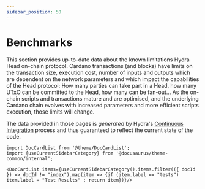 ```yaml
---
sidebar_position: 50
---
```


# Benchmarks

This section provides up-to-date data about the known limitations Hydra Head on-chain protocol. Cardano transactions (and blocks) have limits on the transaction size, execution cost, number of inputs and outputs which are dependent on the network parameters and which impact the capabilities of the Head protocol: How many parties can take part in a Head, how many UTxO can be committed to the Head, how many can be fan-out... As the on-chain scripts and transactions mature and are optimised, and the underlying Cardano chain evolves with increased parameters and more efficient scripts execution, those limits will change.

The data provided in those pages is _generated_ by Hydra's [Continuous Integration](https://github.com/input-output-hk/hydra/actions/workflows/ci.yaml) process and thus guaranteed to reflect the current state of the code.

```mdx-code-block
import DocCardList from '@theme/DocCardList';
import {useCurrentSidebarCategory} from '@docusaurus/theme-common/internal';

<DocCardList items={useCurrentSidebarCategory().items.filter(({ docId }) => docId != "index").map(item => {if (item.label == "tests") item.label = "Test Results" ; return item})}/>
```
